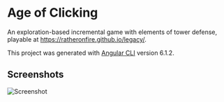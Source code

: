 # Age of Clicking

An exploration-based incremental game with elements of tower defense, playable at https://ratheronfire.github.io/legacy/.

This project was generated with [Angular CLI](https://github.com/angular/angular-cli) version 6.1.2.

## Screenshots

![Screenshot](https://i.imgur.com/W0PplEg.gif)
